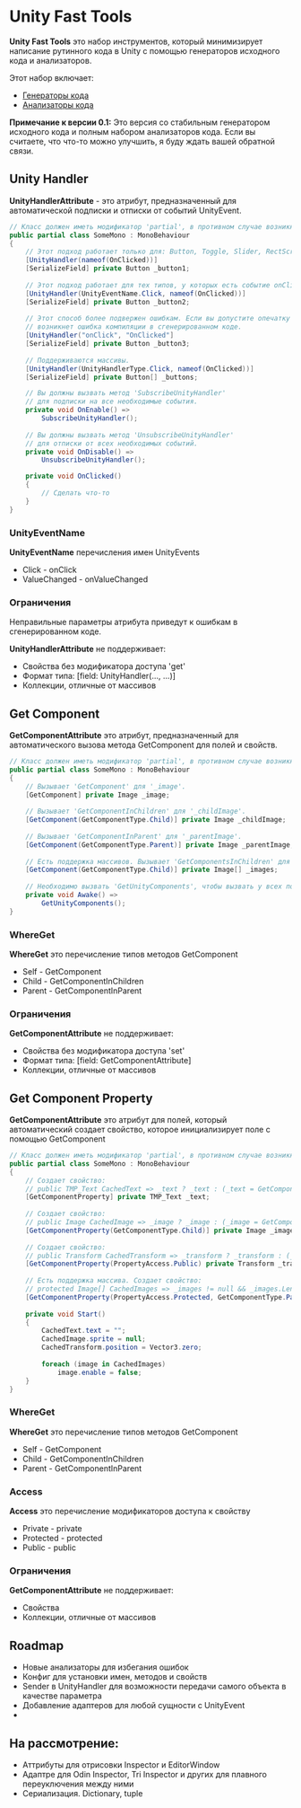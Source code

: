 # Unity Fast Tools
**Unity Fast Tools** это набор инструментов, который минимизирует написание рутинного кода в Unity с помощью
генераторов исходного кода и анализаторов.

Этот набор включает:
* [Генераторы кода](https://github.com/VPDPersonal/UnityFastToolsGenerators)
* [Анализаторы кода](https://github.com/VPDPersonal/UnityFastToolsAnalyzers)

**Примечание к версии 0.1:** Это версия со стабильным генератором исходного кода и полным набором анализаторов кода.
Если вы считаете, что что-то можно улучшить, я буду ждать вашей обратной связи.

## Unity Handler
**UnityHandlerAttribute** - это атрибут, предназначенный для автоматической подписки и отписки от событий UnityEvent.

```csharp
// Класс должен иметь модификатор 'partial', в противном случае возникнет ошибка UTF0002
public partial class SomeMono : MonoBehaviour
{
    // Этот подход работает только для: Button, Toggle, Slider, RectScroll.
    [UnityHandler(nameof(OnClicked))]
    [SerializeField] private Button _button1;
    
    // Этот подход работает для тех типов, у которых есть событие onClick или onValueChanged.
    [UnityHandler(UnityEventName.Click, nameof(OnClicked))]
    [SerializeField] private Button _button2;
    
    // Этот способ более подвержен ошибкам. Если вы допустите опечатку в параметрах,
    // возникнет ошибка компиляции в сгенерированном коде.
    [UnityHandler("onClick", "OnClicked"]
    [SerializeField] private Button _button3;
    
    // Поддерживаются массивы.
    [UnityHandler(UnityHandlerType.Click, nameof(OnClicked))]
    [SerializeField] private Button[] _buttons;

    // Вы должны вызвать метод 'SubscribeUnityHandler'
    // для подписки на все необходимые события.
    private void OnEnable() =>
        SubscribeUnityHandler();
       
    // Вы должны вызвать метод 'UnsubscribeUnityHandler'
    // для отписки от всех необходимых событий.
    private void OnDisable() =>
        UnsubscribeUnityHandler();

    private void OnClicked() 
    {
        // Сделать что-то
    }
}
```

### UnityEventName
**UnityEventName** перечисления имен UnityEvents
* Click - onClick
* ValueChanged - onValueChanged

### Ограничения
Неправильные параметры атрибута приведут к ошибкам в сгенерированном коде.

**UnityHandlerAttribute** не поддерживает:
* Свойства без модификатора доступа 'get'
* Формат типа: [field: UnityHandler(..., ...)]
* Коллекции, отличные от массивов

## Get Component
**GetComponentAttribute** это атрибут, предназначенный для автоматического вызова метода GetComponent для полей и свойств.

```csharp
// Класс должен иметь модификатор 'partial', в противном случае возникнет ошибка UTF0002
public partial class SomeMono : MonoBehaviour
{
    // Вызывает 'GetComponent' для '_image'.
    [GetComponent] private Image _image;
    
    // Вызывает 'GetComponentInChildren' для '_childImage'.
    [GetComponent(GetComponentType.Child)] private Image _childImage;
    
    // Вызывает 'GetComponentInParent' для '_parentImage'.
    [GetComponent(GetComponentType.Parent)] private Image _parentImage;
    
    // Есть поддержка массивов. Вызывает 'GetComponentsInChildren' для '_images'.
    [GetComponent(GetComponentType.Child)] private Image[] _images;
    
    // Необходимо вызвать 'GetUnityComponents', чтобы вызвать у всех помеченных полей 'GetComponent'.
    private void Awake() =>
        GetUnityComponents();
}
```
### WhereGet
**WhereGet** это перечисление типов методов GetComponent
* Self - GetComponent
* Child - GetComponentInChildren
* Parent - GetComponentInParent

### Ограничения
**GetComponentAttribute** не поддерживает:
* Свойства без модификатора доступа 'set'
* Формат типа: [field: GetComponentAttribute]
* Коллекции, отличные от массивов

## Get Component Property
**GetComponentAttribute** это атрибут для полей, который автоматический создает свойство, 
которое инициализирует поле с помощью GetComponent

```csharp
// Класс должен иметь модификатор 'partial', в противном случае возникнет ошибка UTF0002
public partial class SomeMono : MonoBehaviour
{
    // Создает свойство:
    // public TMP_Text CachedText => _text ? _text : (_text = GetComponent<TMP_Text>())
    [GetComponentProperty] private TMP_Text _text;
    
    // Создает свойство:
    // public Image CachedImage => _image ? _image : (_image = GetComponentInChildren<Image>())
    [GetComponentProperty(GetComponentType.Child)] private Image _image;
    
    // Создает свойство:
    // public Transform CachedTransform => _transform ? _transform : (_transform = GetComponent<Transform>())
    [GetComponentProperty(PropertyAccess.Public) private Transform _transform;
    
    // Есть поддержка массива. Создает свойство: 
    // protected Image[] CachedImages => _images != null && _images.Length > 0 ? _images : (_images = GetComponentsInParent<Image());
    [GetComponentProperty(PropertyAccess.Protected, GetComponentType.Parent) private Image[] _images;
    
    private void Start()
    {
        CachedText.text = "";
        CachedImage.sprite = null;
        CachedTransform.position = Vector3.zero;
        
        foreach (image in CachedImages)
            image.enable = false;
    }
}
```
### WhereGet
**WhereGet** это перечисление типов методов GetComponent
* Self - GetComponent
* Child - GetComponentInChildren
* Parent - GetComponentInParent

### Access
**Access** это перечисление модификаторов доступа к свойству
* Private - private
* Protected - protected
* Public - public

### Ограничения
**GetComponentAttribute** не поддерживает:
* Свойства
* Коллекции, отличные от массивов

## Roadmap
* Новые анализаторы для избегания ошибок
* Конфиг для установки имен, методов и свойств
* Sender в UnityHandler для возможности передачи самого объекта в качестве параметра
* Добавление адаптеров для любой сущности с UnityEvent
* 
## На рассмотрение:
* Аттрибуты для отрисовки Inspector  и EditorWindow
* Адаптре для Odin Inspector, Tri Inspector и других для плавного переуключения между ними
* Сериализация. Dictionary, tuple
